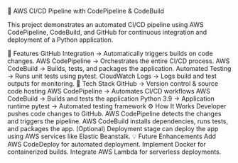 🚀 AWS CI/CD Pipeline with CodePipeline & CodeBuild

This project demonstrates an automated CI/CD pipeline using AWS CodePipeline, CodeBuild, and GitHub for continuous integration and deployment of a Python application.

🔹 Features
GitHub Integration → Automatically triggers builds on code changes.
AWS CodePipeline → Orchestrates the entire CI/CD process.
AWS CodeBuild → Builds, tests, and packages the application.
Automated Testing → Runs unit tests using pytest.
CloudWatch Logs → Logs build and test outputs for monitoring.
📌 Tech Stack
GitHub → Version control & source code hosting
AWS CodePipeline → Automates CI/CD workflows
AWS CodeBuild → Builds and tests the application
Python 3.9 → Application runtime
pytest → Automated testing framework
⚙️ How It Works
Developer pushes code changes to GitHub.
AWS CodePipeline detects the changes and triggers the pipeline.
AWS CodeBuild installs dependencies, runs tests, and packages the app.
(Optional) Deployment stage can deploy the app using AWS services like Elastic Beanstalk.
💡 Future Enhancements
Add AWS CodeDeploy for automated deployment.
Implement Docker for containerized builds.
Integrate AWS Lambda for serverless deployments.
